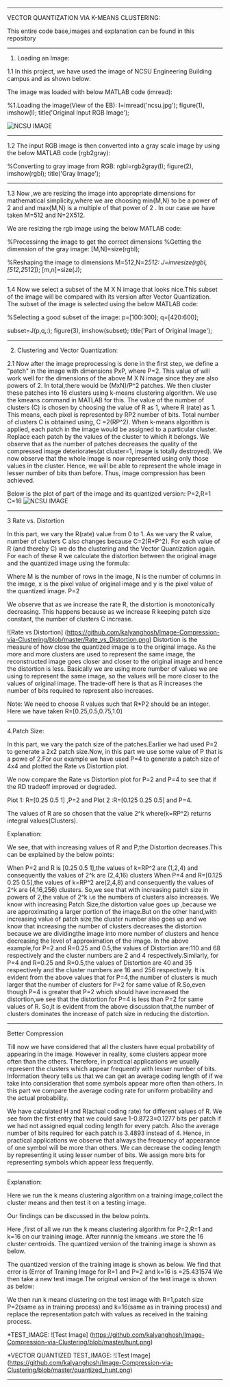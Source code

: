 ******************************************************************************************
VECTOR QUANTIZATION VIA K-MEANS CLUSTERING:

This entire code base,images and explanation can be found in this repository



******************************************************************************************







1. Loading an Image:
	
1.1
In this project, we have used the image of NCSU Engineering Building campus and  as shown below:

The image was loaded with below MATLAB code (imread):

%1.Loading the image(View of the EB):
I=imread('ncsu.jpg');
figure(1),
imshow(I);
title('Original Input RGB Image');

![NCSU IMAGE](https://github.com/kalyanghosh/Image-Compression-via-Clustering/blob/master/ncsu.jpg)

*******************************************************************************************

1.2
The input RGB image is then converted into a gray scale image by using the below MATLAB code (rgb2gray):

%Converting to gray image from RGB:
rgbI=rgb2gray(I);
figure(2),
imshow(rgbI);
title('Gray Image');

******************************************************************************************
1.3
Now ,we are resizing the image into appropriate dimensions for mathematical simplicity,where we are choosing min{M,N} to be a power of 2 and and max{M,N} is a multiple of that power of 2 . In our case we have taken M=512 and N=2X512.

We are resizing the rgb image using the below MATLAB code:

%Processinng the image to get the correct dimensions
%Getting the dimension of the gray image:
[M,N]=size(rgbI);
 
%Reshaping the image to dimensions M=512,N=2*512:
J=imresize(rgbI,[512,2*512]);
[m,n]=size(J);
***********************************************************************************************
1.4
Now we select a subset of the M X N image that looks nice.This subset of the image will be compared with its version after Vector Quantization.
The subset of the image is selected using the below MATLAB code:

%Selecting a good subset of the image:
p=[100:300];
q=[420:600];
 
subset=J(p,q,:);
figure(3),
imshow(subset);
title('Part of Original Image');

*********************************************************************************************

2. Clustering and Vector Quantization:

2.1
Now after the image preprocessing is done in the first step, we define a "patch" in the image with dimensions PxP, where P=2. This value of will work well for the dimensions of the above M X N image since they are also powers of 2.
In total,there would be (MxN)/P^2 patches. We then cluster these patches into 16 clusters using k-means clustering algorithm. We use the kmeans command in MATLAB for this. 
The value of the number of clusters (C) is chosen by choosing the value of R as 1, where R (rate) as 1. This means, each pixel is represented by RP2 number of bits. Total number of clusters C is obtained using, C =2(RP^2). 
When k-means algorithm is applied, each patch in the image would be assigned to a particular cluster. Replace each patch by the values of the cluster to which it belongs. 
We observe that as the number of patches decreases the quality of the compressed image deteriorates(at cluster=1, image is totally destroyed). 
We now observe that the whole image is now represented using only those values in the cluster. Hence, we will be able to represent the whole image in lesser number of bits than before.
Thus, image compression has been achieved.

Below is the plot of part of the image and its quantized version:
P=2,R=1 C=16
![NCSU IMAGE](https://github.com/kalyanghosh/Image-Compression-via-Clustering/blob/master/quantized_ncsu.png)

*******************************************************************************************

3 Rate vs. Distortion

 In this part, we vary the R(rate) value from 0 to 1. As we vary the R value, number of clusters C also changes because C=2(R*P^2). For each value of R (and thereby C) we do the clustering and the Vector Quantization again. For each of these R we calculate the distortion between the original image and the quantized image using the formula:
                                             
Where M is the number of rows in the image, N is the number of columns in the image, x is the pixel value of original image and y is the pixel value of the quantized image.
P=2


We observe that as we increase the rate R, the distortion is monotonically decreasing. This happens because as we increase R keeping patch size constant, the number of clusters C increase.


![Rate vs Distortion] (https://github.com/kalyanghosh/Image-Compression-via-Clustering/blob/master/Rate_vs_Distortion.png)
Distortion is the measure of how close the quantized image is to the original image.
As the more and more clusters are used to represent the same image, the reconstructed image goes closer and closer to the original image and hence the distortion is less.
Basically we are using more number of values we are using to represent the same image, so the values will be more closer to the values of original image.
The trade-off here is that as R increases the number of bits required to represent also increases.

Note: We need to choose R values such that R*P2 should be an integer. Here we have taken R=[0.25,0.5,0.75,1.0]

***************************************************************************************************

4.Patch Size:

In this part, we vary the patch size of the patches.Earlier we had used P=2 to generate a 2x2 patch size.Now, in this part we use some value of P that is a powe of 2.For our example we have used P=4 to generate a patch size of 4x4 and plotted the Rate vs Distortion plot.

We now compare the Rate vs Distortion plot for P=2 and P=4 to see that if the RD tradeoff improved or degraded.

Plot 1: R=[0.25 0.5 1] ,P=2  and Plot 2 :R=[0.125 0.25 0.5] and P=4.

The values of R are so chosen that the value 2^k where(k=RP^2) returns integral values(Clusters).

Explanation:

We see, that with increasing values of R and P,the Distortion decreases.This can be explained by the below points:


When P=2 and R is [0.25 0.5 1],the values of k=RP^2 are (1,2,4) and consequently the values of 2^k  are (2,4,16) clusters
When P=4 and R=[0.125 0.25 0.5],the values of k=RP^2 are(2,4,8) and consequently the values of 2^k are (4,16,256) clusters.
So,we see that with increasing patch size in powers of 2,the value of 2^k i.e the numbers of clusters also increases.
We know with increasing Patch Size,the distortion value goes up ,because we are approximating a larger portion of the image.But on the other hand,with increasing value of patch size,the cluster number also goes up and we know that  increasing the number of clusters decreases the distortion because we are dividingthe image into more number of clusters and hence decreasing the level of approximation of the image.
In the above example,for P=2 and R=0.25 and 0.5,the values of Distortion are:110 and 68 respectively and the cluster numbers are 2 and 4 respectively.Similarly, for P=4 and R=0.25 and R=0.5,the values of Distortion are 40 and 35 respectively and the cluster numbers are 16 and 256 respectively.
It is evident from the above values that for P=4,the number of clusters is much larger that the number of clusters for P=2 for same value of R.So,even though P=4 is greater that P=2 which should have increased the distortion,we see that the distortion for P=4 is less than P=2 for same values of R.
So,it is evident from the above discussion that,the number of clusters dominates the increase of patch size in reducing the distortion.


******************************************************************************************************


 Better Compression

Till now we have considered that all the clusters have equal probability of appearing in the image. However in reality, some clusters appear more often than the others. Therefore, in practical applications we usually represent the clusters which appear frequently with lesser number of bits. Information theory tells us that we can get an average coding length of  if we take into consideration that some symbols appear more often than others.
In this part we compare the average coding rate for uniform probability and the actual probability.


We have calculated  H and R(actual coding rate) for different values of R. We see from the first entry that we could save 1-0.8723=0.1277 bits per patch if we had not assigned equal coding length for every patch. Also the average number of bits required for each patch is 3.4893 instead of 4.
Hence, in practical applications we observe that always the frequency of appearance of one symbol will be more than others. We can decrease the coding length by representing it using lesser number of bits. We assign more bits for representing symbols which appear less frequently.

********************************************************************************************************

Explanation:

Here we run the k means clustering algorithm on a training image,collect the cluster means and then test it on a testing image.

Our findings can be discussed in the below points.

Here ,first of all we run the k means clustering algorithm for P=2,R=1 and k=16 on our training image.
After runnnig the kmeans .we store the 16 cluster centroids.
The quantized version of the training image is shown as below.

The quantized version of the training image is shown as below.
We find that error is (Error of Training Image for R=1 and P=2  and k=16 is =25.431574
We then take a new test image.The original version of the test image is shown as below: 


We then run k means clustering on the test image with R=1,patch size P=2(same as in training process) and k=16(same as in training process) and replace the representation patch with values as received in the training process.

*TEST_IMAGE:
![Test Image] (https://github.com/kalyanghosh/Image-Compression-via-Clustering/blob/master/hunt.png)

*VECTOR QUANTIZED TEST_IMAGE:
![Test Image] (https://github.com/kalyanghosh/Image-Compression-via-Clustering/blob/master/quantized_hunt.png)
*******************************************************************************************************

